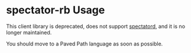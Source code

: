 # spectator-rb Usage

This client library is deprecated, does not support [spectatord], and it is no longer maintained.

You should move to a Paved Path language as soon as possible.

[spectatord]: ../../agent/usage.md
